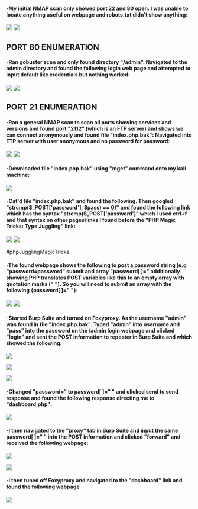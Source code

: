 #### -My initial NMAP scan only showed port 22 and 80 open. I was unable to locate anything useful on webpage and robots.txt didn't show anything:

![](../Pasted%20Images/Pasted%20image%2020220510182951.png)
![](../Pasted%20Images/Pasted%20image%2020220510183743.png)


## PORT 80 ENUMERATION

#### -Ran gobuster scan and only found directory "/admin". Navigated to the admin directory and found the following login web page and attempted to input default like credentials but nothing worked: 

![](../Pasted%20Images/Pasted%20image%2020220510183830.png)
![](../Pasted%20Images/Pasted%20image%2020220510183900.png)


## PORT 21 ENUMERATION

#### -Ran a general NMAP scan to scan all ports showing services and versions and found port "2112" (which is an FTP server) and shows we can connect anonymously and found file "index.php.bak": Navigated into FTP server with user anonymous and no password for password:

![](../Pasted%20Images/Pasted%20image%2020220510184001.png)
![](../Pasted%20Images/Pasted%20image%2020220510184030.png)

#### -Downloaded file "index.php.bak" using "mget" command onto my kali machine: 

![](../Pasted%20Images/Pasted%20image%2020220510184154.png)

#### -Cat'd file "index.php.bak" and found the following. Then googled "strcmp($_POST['password'], $pass) == 0)" and found the following link which has the syntax "strcmp($_POST['password']" which I used ctrl+f and that syntax on other pages/links I found before the "PHP Magic Tricks: Type Juggling" link: 

![](../Pasted%20Images/Pasted%20image%2020220510184309.png)
![](../Pasted%20Images/Pasted%20image%2020220510184344.png)

#phpJugglingMagicTricks

#### -The found webpage shows the following to post a password string (e.g "password=password" submit and array "password[ ]=" additionally showing PHP translates POST variables like this to an empty array with quotation marks (" "). So you will need to submit an array with the following {password[ ]=" "}: 

![](../Pasted%20Images/Pasted%20image%2020220510185300.png)
![](../Pasted%20Images/Pasted%20image%2020220510185328.png)

#### -Started Burp Suite and turned on Foxyproxy. As the username "admin" was found in file "index.php.bak". Typed "admin" into username and "pass" into the password on the /admin login webpage and clicked "login" and sent the POST information to repeater in Burp Suite and which showed the following: 

![](../Pasted%20Images/Pasted%20image%2020220510185811.png)

![](../Pasted%20Images/Pasted%20image%2020220510185841.png)

![](../Pasted%20Images/Pasted%20image%2020220510185919.png)

#### -Changed "password=" to password[ ]=" " and clicked send to send response and found the following response directing me to "dashboard.php": 

![](../Pasted%20Images/Pasted%20image%2020220510190002.png)

#### -I then navigated to the "proxy" tab in Burp Suite and input the same password[ ]=" " into the POST information and clicked "forward" and received the following webpage: 

![](../Pasted%20Images/Pasted%20image%2020220510190051.png)

![](../Pasted%20Images/Pasted%20image%2020220510190123.png)

#### -I then tuned off Foxyproxy and navigated to the "dashboard" link and found the following webpage 

![](../Pasted%20Images/Pasted%20image%2020220510190309.png)



